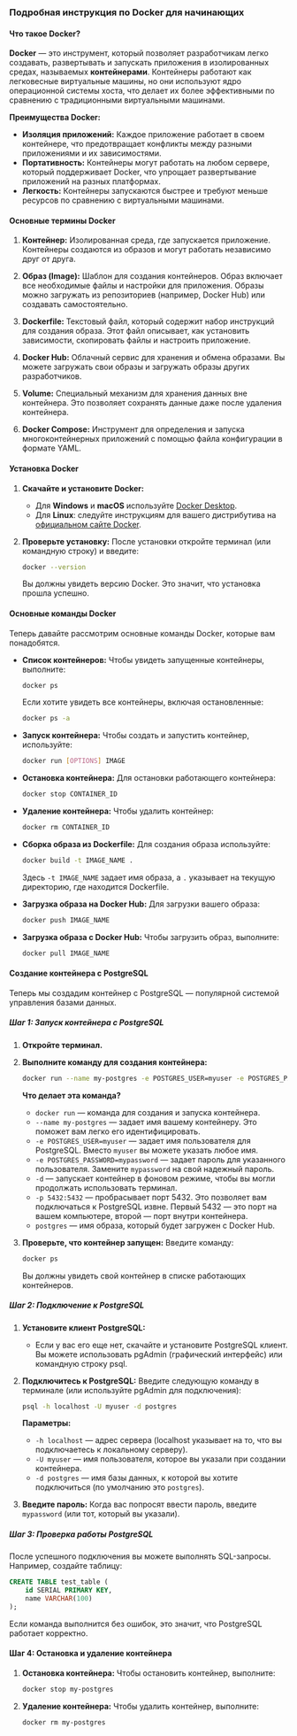 ### Подробная инструкция по Docker для начинающих

#### Что такое Docker?

**Docker** — это инструмент, который позволяет разработчикам легко создавать, развертывать и запускать приложения в изолированных средах, называемых **контейнерами**. Контейнеры работают как легковесные виртуальные машины, но они используют ядро операционной системы хоста, что делает их более эффективными по сравнению с традиционными виртуальными машинами.

**Преимущества Docker:**
- **Изоляция приложений:** Каждое приложение работает в своем контейнере, что предотвращает конфликты между разными приложениями и их зависимостями.
- **Портативность:** Контейнеры могут работать на любом сервере, который поддерживает Docker, что упрощает развертывание приложений на разных платформах.
- **Легкость:** Контейнеры запускаются быстрее и требуют меньше ресурсов по сравнению с виртуальными машинами.

#### Основные термины Docker

1. **Контейнер:** Изолированная среда, где запускается приложение. Контейнеры создаются из образов и могут работать независимо друг от друга.

2. **Образ (Image):** Шаблон для создания контейнеров. Образ включает все необходимые файлы и настройки для приложения. Образы можно загружать из репозиториев (например, Docker Hub) или создавать самостоятельно.

3. **Dockerfile:** Текстовый файл, который содержит набор инструкций для создания образа. Этот файл описывает, как установить зависимости, скопировать файлы и настроить приложение.

4. **Docker Hub:** Облачный сервис для хранения и обмена образами. Вы можете загружать свои образы и загружать образы других разработчиков.

5. **Volume:** Специальный механизм для хранения данных вне контейнера. Это позволяет сохранять данные даже после удаления контейнера. 

6. **Docker Compose:** Инструмент для определения и запуска многоконтейнерных приложений с помощью файла конфигурации в формате YAML.

#### Установка Docker

1. **Скачайте и установите Docker:**
   - Для **Windows** и **macOS** используйте [Docker Desktop](https://www.docker.com/products/docker-desktop).
   - Для **Linux**: следуйте инструкциям для вашего дистрибутива на [официальном сайте Docker](https://docs.docker.com/get-docker/).

2. **Проверьте установку:**
   После установки откройте терминал (или командную строку) и введите:
   ```bash
   docker --version
   ```
   Вы должны увидеть версию Docker. Это значит, что установка прошла успешно.

#### Основные команды Docker

Теперь давайте рассмотрим основные команды Docker, которые вам понадобятся.

- **Список контейнеров:**
  Чтобы увидеть запущенные контейнеры, выполните:
  ```bash
  docker ps
  ```
  Если хотите увидеть все контейнеры, включая остановленные:
  ```bash
  docker ps -a
  ```

- **Запуск контейнера:**
  Чтобы создать и запустить контейнер, используйте:
  ```bash
  docker run [OPTIONS] IMAGE
  ```

- **Остановка контейнера:**
  Для остановки работающего контейнера:
  ```bash
  docker stop CONTAINER_ID
  ```

- **Удаление контейнера:**
  Чтобы удалить контейнер:
  ```bash
  docker rm CONTAINER_ID
  ```

- **Сборка образа из Dockerfile:**
  Для создания образа используйте:
  ```bash
  docker build -t IMAGE_NAME .
  ```
  Здесь `-t IMAGE_NAME` задает имя образа, а `.` указывает на текущую директорию, где находится Dockerfile.

- **Загрузка образа на Docker Hub:**
  Для загрузки вашего образа:
  ```bash
  docker push IMAGE_NAME
  ```

- **Загрузка образа с Docker Hub:**
  Чтобы загрузить образ, выполните:
  ```bash
  docker pull IMAGE_NAME
  ```

#### Создание контейнера с PostgreSQL

Теперь мы создадим контейнер с PostgreSQL — популярной системой управления базами данных.

##### Шаг 1: Запуск контейнера с PostgreSQL

1. **Откройте терминал.**

2. **Выполните команду для создания контейнера:**
   ```bash
   docker run --name my-postgres -e POSTGRES_USER=myuser -e POSTGRES_PASSWORD=mypassword -d -p 5432:5432 postgres
   ```
   **Что делает эта команда?**
   - `docker run` — команда для создания и запуска контейнера.
   - `--name my-postgres` — задает имя вашему контейнеру. Это поможет вам легко его идентифицировать.
   - `-e POSTGRES_USER=myuser` — задает имя пользователя для PostgreSQL. Вместо `myuser` вы можете указать любое имя.
   - `-e POSTGRES_PASSWORD=mypassword` — задает пароль для указанного пользователя. Замените `mypassword` на свой надежный пароль.
   - `-d` — запускает контейнер в фоновом режиме, чтобы вы могли продолжать использовать терминал.
   - `-p 5432:5432` — пробрасывает порт 5432. Это позволяет вам подключаться к PostgreSQL извне. Первый 5432 — это порт на вашем компьютере, второй — порт внутри контейнера.
   - `postgres` — имя образа, который будет загружен с Docker Hub.

3. **Проверьте, что контейнер запущен:**
   Введите команду:
   ```bash
   docker ps
   ```
   Вы должны увидеть свой контейнер в списке работающих контейнеров.

##### Шаг 2: Подключение к PostgreSQL

1. **Установите клиент PostgreSQL:**
   - Если у вас его еще нет, скачайте и установите PostgreSQL клиент. Вы можете использовать pgAdmin (графический интерфейс) или командную строку psql.

2. **Подключитесь к PostgreSQL:**
   Введите следующую команду в терминале (или используйте pgAdmin для подключения):
   ```bash
   psql -h localhost -U myuser -d postgres
   ```
   **Параметры:**
   - `-h localhost` — адрес сервера (localhost указывает на то, что вы подключаетесь к локальному серверу).
   - `-U myuser` — имя пользователя, которое вы указали при создании контейнера.
   - `-d postgres` — имя базы данных, к которой вы хотите подключиться (по умолчанию это `postgres`).

3. **Введите пароль:**
   Когда вас попросят ввести пароль, введите `mypassword` (или тот, который вы указали).

##### Шаг 3: Проверка работы PostgreSQL

После успешного подключения вы можете выполнять SQL-запросы. Например, создайте таблицу:
```sql
CREATE TABLE test_table (
    id SERIAL PRIMARY KEY,
    name VARCHAR(100)
);
```
Если команда выполнится без ошибок, это значит, что PostgreSQL работает корректно.

#### Шаг 4: Остановка и удаление контейнера

1. **Остановка контейнера:**
   Чтобы остановить контейнер, выполните:
   ```bash
   docker stop my-postgres
   ```

2. **Удаление контейнера:**
   Чтобы удалить контейнер, выполните:
   ```bash
   docker rm my-postgres
   ```

